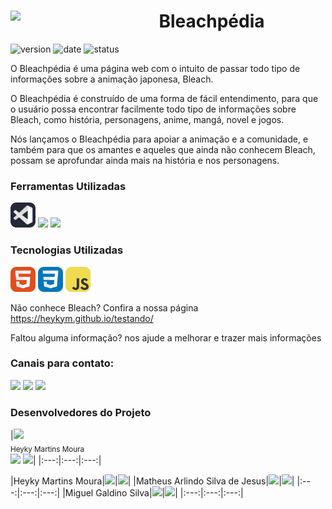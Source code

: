 <h1 align="center"><img src='https://img.tapimg.net/market/images/c07da8d5da702738d6e08dd7b7d6385f.jpg/appicon' width='140' align='left'> Bleachpédia </h1>

![version](https://img.shields.io/badge/version-1.0-green)  ![date](https://img.shields.io/badge/release%20date-%20march%202024-blue) ![status](https://img.shields.io/badge/status-%20under%20development-yellow)

O Bleachpédia é uma página web com o intuito de passar todo tipo de informações sobre a animação japonesa, Bleach. 

O Bleachpédia é construído de uma forma de fácil entendimento, para que o usuário possa encontrar facilmente todo tipo de informações sobre Bleach, como história, personagens, anime, mangá, novel e jogos.

Nós lançamos o Bleachpédia para apoiar a animação e a comunidade, e também para que os amantes e aqueles que ainda não conhecem Bleach, possam se aprofundar ainda mais na história e nos personagens.

<h3>Ferramentas Utilizadas</h3>

<img src='https://raw.githubusercontent.com/tandpfun/skill-icons/e67133bc60d96561bc247dfbc3eece0a897285c8/icons/VSCode-Dark.svg' width='40'>  <img src='https://cdn-icons-png.flaticon.com/512/25/25231.png' width='40'>  <img src='https://upload.wikimedia.org/wikipedia/commons/thumb/0/08/Canva_icon_2021.svg/2048px-Canva_icon_2021.svg.png' width='40'>

<h3>Tecnologias Utilizadas</h3>

<img src='https://raw.githubusercontent.com/tandpfun/skill-icons/e67133bc60d96561bc247dfbc3eece0a897285c8/icons/HTML.svg' width='40'> <img src='https://raw.githubusercontent.com/tandpfun/skill-icons/e67133bc60d96561bc247dfbc3eece0a897285c8/icons/CSS.svg' width='40'> <img src='https://raw.githubusercontent.com/tandpfun/skill-icons/e67133bc60d96561bc247dfbc3eece0a897285c8/icons/JavaScript.svg' width='40'>

Não conhece Bleach? Confira a nossa página https://heykym.github.io/testando/

Faltou alguma informação? nos ajude a melhorar e trazer mais informações

<h3>Canais para contato:</h3>

<a href='https://www.facebook.com/groups/938951077409907'><img src='https://static.vecteezy.com/system/resources/previews/016/716/447/original/facebook-icon-free-png.png' width='40'></a>
<a href='https://www.instagram.com/bleachpediaoficial/?next=%2F'><img src='https://imagepng.org/instagram-icone-icon/instagram-icone-icon-1/' width='40'></a> <a href='https://twitter.com/BleachpediaOfc'><img src='https://png.pngtree.com/png-vector/20221018/ourmid/pngtree-twitter-social-media-round-icon-png-image_6315985.png' width='40'></a>

<h3>Desenvolvedores do Projeto</h3>

|<img loading="lazy" src="https://visaohospitaldeolhos.com.br/wp-content/uploads/2022/02/MEDICO-SEM-FOTO.jpg" width=115><br><sub>Heyky Martins Moura</sub><br><a href="https://www.linkedin.com/in/heyky-martins-moura-799991268/"><img src="https://upload.wikimedia.org/wikipedia/commons/thumb/8/81/LinkedIn_icon.svg/2048px-LinkedIn_icon.svg.png" width="30"></a>      <a href="https://github.com/HeykyM"><img src="https://camo.githubusercontent.com/768c5f87824d4e1b72d3ef77298cd999ff51576e3dad64b42b2c3faac7b2e852/68747470733a2f2f63646e2d69636f6e732d706e672e666c617469636f6e2e636f6d2f3531322f32352f32353233312e706e67" width="30"></a>|
|:---:|:---:|:---:|

|Heyky Martins Moura|<a href="https://www.linkedin.com/in/heyky-martins-moura-799991268/"><img src="https://upload.wikimedia.org/wikipedia/commons/thumb/8/81/LinkedIn_icon.svg/2048px-LinkedIn_icon.svg.png" width="30"></a>|<a href="https://github.com/HeykyM"><img src="https://camo.githubusercontent.com/768c5f87824d4e1b72d3ef77298cd999ff51576e3dad64b42b2c3faac7b2e852/68747470733a2f2f63646e2d69636f6e732d706e672e666c617469636f6e2e636f6d2f3531322f32352f32353233312e706e67" width="30"></a>|
|Matheus Arlindo Silva de Jesus|<a href="https://www.linkedin.com/in/heyky-martins-moura-799991268/"><img src="https://upload.wikimedia.org/wikipedia/commons/thumb/8/81/LinkedIn_icon.svg/2048px-LinkedIn_icon.svg.png" width="30"></a>|<a href="https://github.com/HeykyM"><img src="https://camo.githubusercontent.com/768c5f87824d4e1b72d3ef77298cd999ff51576e3dad64b42b2c3faac7b2e852/68747470733a2f2f63646e2d69636f6e732d706e672e666c617469636f6e2e636f6d2f3531322f32352f32353233312e706e67" width="30"></a>|
|:---:|:---:|:---:|
|Miguel Galdino Silva|<a href="https://www.linkedin.com/in/heyky-martins-moura-799991268/"><img src="https://upload.wikimedia.org/wikipedia/commons/thumb/8/81/LinkedIn_icon.svg/2048px-LinkedIn_icon.svg.png" width="30"></a>|<a href="https://github.com/HeykyM"><img src="https://camo.githubusercontent.com/768c5f87824d4e1b72d3ef77298cd999ff51576e3dad64b42b2c3faac7b2e852/68747470733a2f2f63646e2d69636f6e732d706e672e666c617469636f6e2e636f6d2f3531322f32352f32353233312e706e67" width="30"></a>|
|:---:|:---:|:---:|

